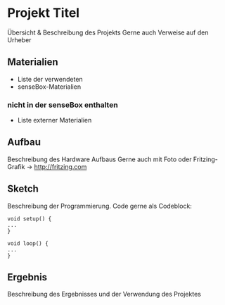 # Projekt Titel

Übersicht & Beschreibung des Projekts
Gerne auch Verweise auf den Urheber

## Materialien

- Liste der verwendeten
- senseBox-Materialien

### nicht in der senseBox enthalten

- Liste externer Materialien

## Aufbau
Beschreibung des Hardware Aufbaus
Gerne auch mit Foto oder Fritzing-Grafik
-> http://fritzing.com

## Sketch
Beschreibung der Programmierung.
Code gerne als Codeblock:

```arduino
void setup() {
...
}

void loop() {
...
}

```

## Ergebnis

Beschreibung des Ergebnisses und der Verwendung des Projektes
